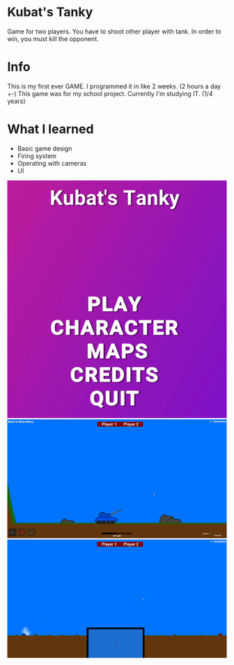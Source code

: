 # Kubat's Tanky
Game for two players. You have to shoot other player with tank. In order to win, you must kill the opponent.

# Info
This is my first ever GAME. I programmed it in like 2 weeks. (2 hours a day +-)
This game was for my school project. Currently I'm studying IT. (1/4 years)

# What I learned
- Basic game design
- Firing system
- Operating with cameras
- UI

![MainMenu](/images/tank1.png) <br>
![Gameplay](/images/tank2.png) <br>
![Gameplay](/images/tank3.png)
